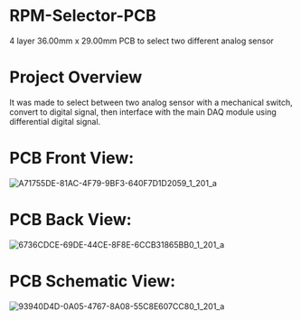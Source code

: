 # RPM-Selector-PCB
4 layer 36.00mm x 29.00mm PCB to select two different analog sensor 
# Project Overview
It was made to select between two analog sensor with a mechanical switch, convert to digital signal, then interface with the main DAQ module using differential digital signal.
# PCB Front View:
![A71755DE-81AC-4F79-9BF3-640F7D1D2059_1_201_a](https://github.com/user-attachments/assets/5bfb5ca0-aa29-436e-82af-f8f2ccef68c7)
# PCB Back View:
![6736CDCE-69DE-44CE-8F8E-6CCB31865BB0_1_201_a](https://github.com/user-attachments/assets/60ba9792-3491-466c-b10c-d213515ffde7)
# PCB Schematic View:
![93940D4D-0A05-4767-8A08-55C8E607CC80_1_201_a](https://github.com/user-attachments/assets/53c218b2-9a9e-449b-8daf-ce66640074f8)
